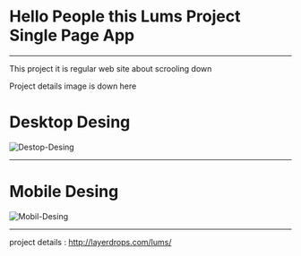 # Hello People this Lums Project Single Page App


------------

This project  it is  regular web site about scrooling down 

Project details image is down here 
# Desktop Desing
![Destop-Desing](https://github.com/yetkinkrsngr/Lums-Project/assets/25861632/ba2edaa2-c6eb-42b4-862f-684aa5f524ff)

------------
# Mobile Desing
![Mobil-Desing](https://github.com/yetkinkrsngr/Lums-Project/assets/25861632/8881de9a-8b51-4261-ba9b-aa65903e944c)


------------
project details : http://layerdrops.com/lums/
